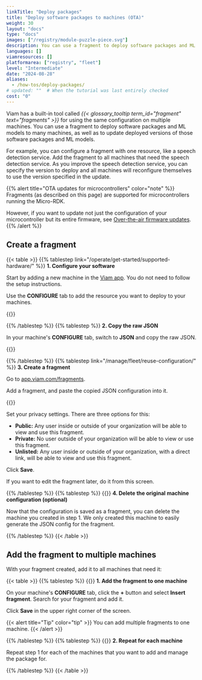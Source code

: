 ```yaml
---
linkTitle: "Deploy packages"
title: "Deploy software packages to machines (OTA)"
weight: 30
layout: "docs"
type: "docs"
images: ["/registry/module-puzzle-piece.svg"]
description: You can use a fragment to deploy software packages and ML models to many machines, as well as to update deployed versions of those software packages and ML models.
languages: []
viamresources: []
platformarea: ["registry", "fleet"]
level: "Intermediate"
date: "2024-08-28"
aliases:
  - /how-tos/deploy-packages/
# updated: ""  # When the tutorial was last entirely checked
cost: "0"
---
```


Viam has a built-in tool called _{{< glossary_tooltip term_id="fragment" text="fragments" >}}_ for using the same configuration on multiple machines.
You can use a fragment to deploy software packages and ML models to many machines, as well as to update deployed versions of those software packages and ML models.

For example, you can configure a fragment with one resource, like a speech detection service.
Add the fragment to all machines that need the speech detection service.
As you improve the speech detection service, you can specify the version to deploy and all machines will reconfigure themselves to use the version specified in the update.

{{% alert title="OTA updates for microcontrollers" color="note" %}}
Fragments (as described on this page) are supported for microcontrollers running the Micro-RDK.

However, if you want to update not just the configuration of your microcontroller but its entire firmware, see [Over-the-air firmware updates](/operate/get-started/other-hardware/micro-module/#over-the-air-updates).
{{% /alert %}}

## Create a fragment

{{< table >}}
{{% tablestep link="/operate/get-started/supported-hardware/" %}}
**1. Configure your software**

Start by adding a new machine in the [Viam app](https://app.viam.com).
You do not need to follow the setup instructions.

Use the **CONFIGURE** tab to add the resource you want to deploy to your machines.

{{<imgproc src="/how-tos/deploy-packages/add-package.png" resize="800x" class="fill" style="width: 400px" declaredimensions=true alt="Configuration builder UI">}}

{{% /tablestep %}}
{{% tablestep %}}
**2. Copy the raw JSON**

In your machine's **CONFIGURE** tab, switch to **JSON** and copy the raw JSON.

{{<imgproc src="/how-tos/deploy-packages/json-config.png" resize="800x" class="fill" style="width: 600px" declaredimensions=true alt="Configuration builder UI">}}

{{% /tablestep %}}
{{% tablestep link="/manage/fleet/reuse-configuration/" %}}
**3. Create a fragment**

Go to [app.viam.com/fragments](https://app.viam.com/fragments).

Add a fragment, and paste the copied JSON configuration into it.

{{<imgproc src="/how-tos/deploy-packages/fragment.png" resize="1000x" alt="Configuration builder UI">}}

Set your privacy settings.
There are three options for this:

- **Public:** Any user inside or outside of your organization will be able to view and use this fragment.
- **Private:** No user outside of your organization will be able to view or use this fragment.
- **Unlisted:** Any user inside or outside of your organization, with a direct link, will be able to view and use this fragment.

Click **Save**.

If you want to edit the fragment later, do it from this screen.

{{% /tablestep %}}
{{% tablestep %}}
{{<imgproc src="/how-tos/one-to-many/delete.png" class="fill alignleft" resize="500x" style="width: 200px" declaredimensions=true alt="Delete">}}
**4. Delete the original machine configuration (optional)**

Now that the configuration is saved as a fragment, you can delete the machine you created in step 1.
We only created this machine to easily generate the JSON config for the fragment.

{{% /tablestep %}}
{{< /table >}}

## Add the fragment to multiple machines

With your fragment created, add it to all machines that need it:

{{< table >}}
{{% tablestep %}}
{{<imgproc src="/how-tos/deploy-packages/insert.png" resize="800x" class="fill alignleft imgzoom" style="width: 250px" declaredimensions=true alt="Add fragment">}}
**1. Add the fragment to one machine**

On your machine's **CONFIGURE** tab, click the **+** button and select **Insert fragment**.
Search for your fragment and add it.

Click **Save** in the upper right corner of the screen.

{{< alert title="Tip" color="tip" >}}
You can add multiple fragments to one machine.
{{< /alert >}}

{{% /tablestep %}}
{{% tablestep %}}
{{<imgproc src="/how-tos/one-to-many/repeat.svg" class="fill alignleft" style="width: 120px"  declaredimensions=true alt="Repeat">}}
**2. Repeat for each machine**

Repeat step 1 for each of the machines that you want to add and manage the package for.

{{% /tablestep %}}
{{< /table >}}
